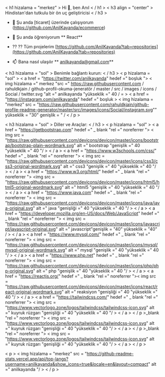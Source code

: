 < h1 hizalama = "merkez" > Hi 👋, ben Anıl < / h1 >
< h3 align = "center" > Hindistan'dan tutkulu bir ön uç geliştiricisi < / h3 >

- 🔭 Şu anda [ticaret] üzerinde çalışıyorum (https://github.com/AnilKayanda/ecommerce)

- 🌱 Şu anda öğreniyorum ** React**

- ⁇ ⁇ Tüm projelerim [https://github.com/AnilKayanda?tab=repositories](https://github.com/AnilKayanda?tab=repositories)

- 📫 Bana nasıl ulaşılır ** anilkayanda@gmail.com**

< h3 hizalama = "sol" > Benimle bağlantı kurun: < / h3 >
< p hizalama = "sol" >
< a href = "https://twitter.com/anilkayanda" hedef =" boşluk "> < img hizalama =" merkez "src =" https://raw.githubusercontent.com / rahuldkjain / github-profil-okuma-jeneratör / master / src / images / icons / Social / twitter.svg "alt =" anilkayanda "yükseklik =" 40 / = >
< a href = "https://instagram.com/anilkayanda" hedef =" boşluk > < img hizalama = "merkez" src = "https://raw.githubusercontent.com/rahuldkjain/github-profile-readme-generator/master/src/images/icons/Social/instagram.svg"" yükseklik = "30" genişlik = " /
< / p >

< h3 hizalama = "sol" > Diller ve Araçlar: < / h3 >
< p hizalama = "sol" > < a href = "https://getbootstrap.com" hedef =" _ blank "rel =" noreferrer "> < img src = "https://raw.githubusercontent.com/devicons/devicon/master/icons/bootstrap/bootstrap-plain-wordmark.svg" alt =" bootstrap "genişlik =" 40 "yükseklik =" 40 "/ > < / a > < a href = "https://www.w3schools.com/css/" hedef =" _ blank "rel =" noreferrer "> < img src = "https://raw.githubusercontent.com/devicons/devicon/master/icons/css3/css3-original-wordmark.svg" alt =" css3 "genişlik =" 40 "yükseklik =" 40 "/ > < / a > < a href = "https://www.w3.org/html/" hedef =" _ blank "rel =" noreferrer "> <img src = "https://raw.githubusercontent.com/devicons/devicon/master/icons/html5/html5-original-wordmark.svg" alt =" html5 "genişlik =" 40 "yükseklik =" 40 "/ > < / a > < a href = "https://www.java.com" hedef =" _ blank "rel =" noreferrer "> < img src = "https://raw.githubusercontent.com/devicons/devicon/master/icons/java/java-original.svg" alt =" java "genişliği =" 40 "yükseklik =" 40 "/ > < / a > < a href = "https://developer.mozilla.org/en-US/docs/Web/JavaScript" hedef =" _ blank "rel =" noreferrer "> < img src = "https://raw.githubusercontent.com/devicons/devicon/master/icons/javascript/javascript-original.svg" alt =" javascript"genişlik = "40" yükseklik = "40" / > < / a > < a href = "https://www.mysql.com/" hedef =" _ blank "rel =" noreferrer "> < img src = "https://raw.githubusercontent.com/devicons/devicon/master/icons/mysql/mysql-original-wordmark.svg" alt =" mysql "genişlik =" 40 "yükseklik =" 40 "/ > < / a > < a href = "https://www.php.net" hedef =" _ blank "rel =" noreferrer "> < img src = "https://raw.githubusercontent.com/devicons/devicon/master/icons/php/php-original.svg" alt =" php "genişlik =" 40 "yükseklik =" 40 "/ > < / a > < a href = "https://reactjs.org/" hedef =" _ blank "rel =" noreferrer ">< img src = "https://raw.githubusercontent.com/devicons/devicon/master/icons/react/react-original-wordmark.svg" alt =" reaksiyon "genişliği =" 40 "yükseklik =" 40 "/ > < / a > < a href = "https://tailwindcss.com/" hedef =" _ blank "rel =" noreferrer "> < img src = "https://www.vectorlogo.zone/logos/tailwindcss/tailwindcss-icon.svg" alt =" kuyruk rüzgarı "genişliği =" 40 "yükseklik =" 40 "/ > < / a > < / p >_blank "rel =" noreferrer "> < img src = "https://www.vectorlogo.zone/logos/tailwindcss/tailwindcss-icon.svg" alt =" kuyruk rüzgarı "genişliği =" 40 "yükseklik =" 40 "/ > < / a > < / p >_blank "rel =" noreferrer "> < img src = "https://www.vectorlogo.zone/logos/tailwindcss/tailwindcss-icon.svg" alt =" kuyruk rüzgarı "genişliği =" 40 "yükseklik =" 40 "/ > < / a > < / p >

< p > < img hizalama = "merkez" src = "https://github-readme-stats.vercel.app/api/top-langs?username=anilkayanda&show_icons=true&locale=en&layout=compact" alt =" anilkayanda "/ > < / p >
